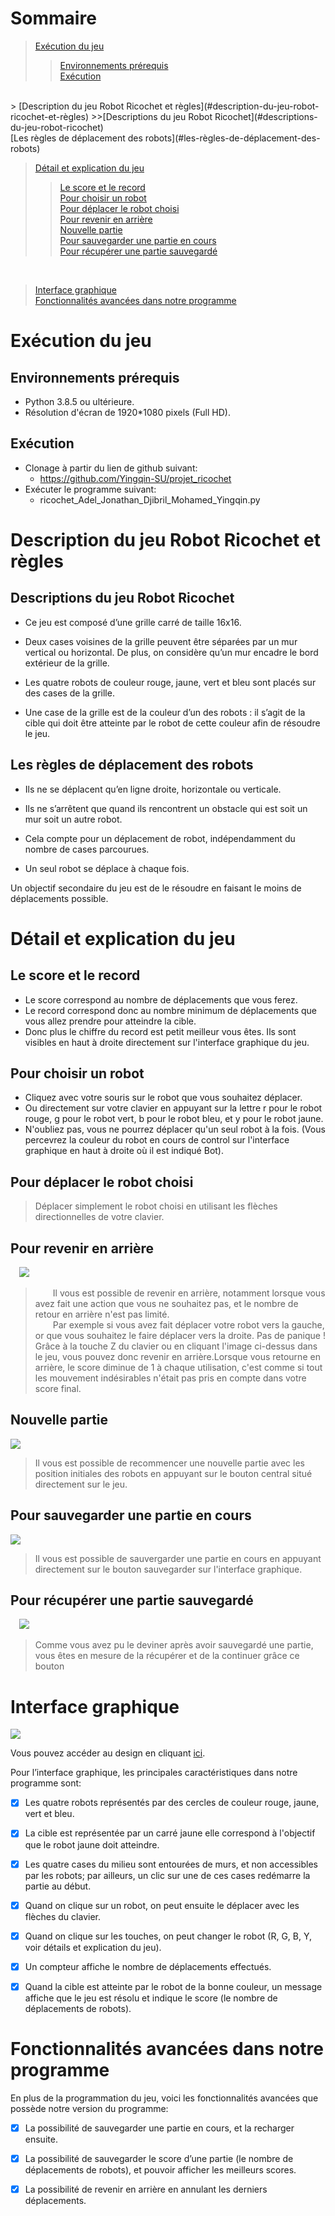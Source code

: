 # Sommaire
> [Exécution du jeu](#exécution-du-jeu)
  >>[Environnements prérequis](#environnements-prérequis)<br>[Exécution](#exécution)
<br>
> [Description du jeu Robot Ricochet et règles](#description-du-jeu-robot-ricochet-et-règles)
  >>[Descriptions du jeu Robot Ricochet](#descriptions-du-jeu-robot-ricochet)<br>[Les règles de déplacement des robots](#les-règles-de-déplacement-des-robots)
<br>

> [Détail et explication du jeu](#détail-et-explication-du-jeu)
>>[Le score et le record](#le-score-et-le-record)<br>[Pour choisir un robot](#pour-choisir-un-robot)<br>[Pour déplacer le robot choisi](#pour-déplacer-le-robot-choisi)<br>[Pour revenir en arrière](#pour-revenir-en-arrière)<br>[Nouvelle partie](#nouvelle-partie)<br>[Pour sauvegarder une partie en cours](#pour-sauvegarder-une-partie-en-cours)<br>[Pour récupérer une partie sauvegardé](#pour-récupérer-une-partie-sauvegardé)
<br>

> [Interface graphique](#interface-graphique)<br>[Fonctionnalités avancées dans notre programme](#fonctionnalités-avancées-dans-notre-programme)



# Exécution du jeu

## Environnements prérequis

- Python 3.8.5 ou ultérieure.
- Résolution d'écran de 1920*1080 pixels (Full HD).

## Exécution

- Clonage à partir du lien de github suivant:
    - https://github.com/Yingqin-SU/projet_ricochet
-  Exécuter le programme suivant:
    - ricochet_Adel_Jonathan_Djibril_Mohamed_Yingqin.py


# Description du jeu Robot Ricochet et règles

## Descriptions du jeu Robot Ricochet

- Ce jeu est composé d’une grille carré de taille 16x16.

- Deux cases voisines de la grille peuvent être séparées par un mur vertical ou horizontal. De plus, on considère qu’un mur encadre le bord extérieur de la grille. 

- Les quatre robots de couleur rouge, jaune, vert et bleu sont placés sur des cases de la grille. 

- Une case de la grille est de la couleur d’un des robots : il s’agit de la cible qui doit être atteinte par le robot de cette couleur afin de résoudre le jeu.


## Les règles de déplacement des robots

- Ils ne se déplacent qu’en ligne droite, horizontale ou verticale.

- Ils ne s’arrêtent que quand ils rencontrent un obstacle qui est soit un mur soit un autre robot.

- Cela compte pour un déplacement de robot, indépendamment du nombre de cases parcourues.

- Un seul robot se déplace à chaque fois.

Un objectif secondaire du jeu est de le résoudre en faisant le moins de déplacements possible.

# Détail et explication du jeu


## Le score et le record

- Le score correspond au nombre de déplacements que vous ferez.
- Le record correspond donc au nombre minimum de déplacements que vous allez prendre pour atteindre la cible. 
- Donc plus le chiffre du record est petit meilleur vous êtes. Ils sont visibles en haut à droite directement sur l'interface graphique du jeu.

## Pour choisir un robot

- Cliquez avec votre souris sur le robot que vous souhaitez déplacer. 
- Ou directement sur votre clavier en appuyant sur la lettre r pour le robot rouge, g pour le robot vert, b pour le robot bleu, et y pour le robot jaune. 
- N'oubliez pas, vous ne pourrez déplacer qu'un seul robot à la fois. (Vous percevrez la couleur du robot en cours de control sur l'interface graphique en haut à droite où il est indiqué Bot).

## Pour déplacer le robot choisi

> Déplacer simplement le robot choisi en utilisant les flèches directionnelles de votre clavier.

## Pour revenir en arrière

&emsp;![](img/retourne.png)
    
> &emsp;&emsp;Il vous est possible de revenir en arrière, notamment lorsque vous avez fait une action que vous ne souhaitez pas, et le nombre de retour en arrière n'est pas limité. 
<br>&emsp;&emsp;Par exemple si vous avez fait déplacer votre robot vers la gauche, or que vous souhaitez le faire déplacer vers la droite. Pas de panique ! Grâce à la touche Z du clavier ou en cliquant l'image ci-dessus dans le jeu, vous pouvez donc revenir en arrière.Lorsque vous retourne en arrière, le score diminue de 1 à chaque utilisation, c'est comme si tout les mouvement indésirables n'était pas pris en compte dans votre score final.

## Nouvelle partie

![](img/update.png)

> Il vous est possible de recommencer une nouvelle partie avec les position initiales des robots en appuyant sur le bouton central situé directement sur le jeu.


## Pour sauvegarder une partie en cours

![](img/save.png)

> Il vous est possible de sauvergarder une partie en cours en appuyant directement sur le bouton sauvegarder sur l'interface graphique.


## Pour récupérer une partie sauvegardé

&emsp;![](img/reload.png)

> Comme vous avez pu le deviner après avoir sauvegardé une partie, vous êtes en mesure de la récupérer et de la continuer grâce ce bouton 


# Interface graphique

![](img/interface.png)

Vous pouvez accéder au design en cliquant [ici](
 https://www.figma.com/file/x7RSGbecOuXXQ8LsqnKcqL/Robot-ricochet-UI?node-id=0%3A1).

Pour l’interface graphique, les principales caractéristiques dans notre programme sont:

- [X] Les quatre robots représentés par des cercles de couleur rouge, jaune, vert et bleu.

- [X] La cible est représentée par un carré jaune elle correspond à l'objectif que le robot jaune doit atteindre.

- [X] Les quatre cases du milieu sont entourées de murs, et non accessibles par les robots; par ailleurs, un clic sur une de ces cases redémarre la partie au début.

- [X] Quand on clique sur un robot, on peut ensuite le déplacer avec les flèches du clavier.

- [X] Quand on clique sur les touches, on peut changer le robot (R, G, B, Y, voir détails et explication du jeu).

- [X] Un compteur affiche le nombre de déplacements effectués.

- [X] Quand la cible est atteinte par le robot de la bonne couleur, un message affiche que le jeu est résolu et indique le score (le nombre de déplacements de robots).


# Fonctionnalités avancées dans notre programme

En plus de la programmation du jeu, voici les fonctionnalités avancées que possède notre version du programme:

- [X] La possibilité de sauvegarder une partie en cours, et la recharger ensuite.

- [X] La possibilité de sauvegarder le score d’une partie (le nombre de déplacements de robots), et pouvoir afficher les meilleurs scores.

- [X] La possibilité de revenir en arrière en annulant les derniers déplacements.
